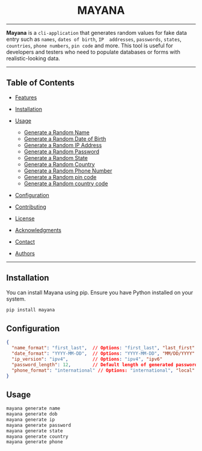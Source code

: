 <h1 align="center"> MAYANA </h1>

---
**Mayana**  is a ```cli-application``` that generates random values for fake data entry such as ```names```, ```dates of birth```, ```IP 
addresses```, ```passwords```, ```states```, ```countries```, ```phone numbers```, ```pin code``` and more. This tool is 
useful 
for developers and testers who need to populate databases or forms with realistic-looking data.

---

## Table of Contents

- [Features](#features)
- [Installation](#installation)
- [Usage](#usage)

  - [Generate a Random Name](#generate-a-random-name)
  - [Generate a Random Date of Birth](#generate-a-random-date-of-birth)
  - [Generate a Random IP Address](#generate-a-random-ip-address)
  - [Generate a Random Password](#generate-a-random-password)
  - [Generate a Random State](#generate-a-random-state)
  - [Generate a Random Country](#generate-a-random-country)
  - [Generate a Random Phone Number](#generate-a-random-phone-number)
  - [Generate a Random pin code]()
  - [Generate a Random country code]()

- [Configuration](#configuration)
- [Contributing](#contributing)
- [License](#license)
- [Acknowledgments](#acknowledgments)
- [Contact](#contact)
- [Authors](#authors)
                     
---

## Installation

You can install Mayana using pip. Ensure you have Python installed on your system.

```sh
pip install mayana
```

## Configuration

```json
{
  "name_format": "first_last",  // Options: "first_last", "last_first"
  "date_format": "YYYY-MM-DD",  // Options: "YYYY-MM-DD", "MM/DD/YYYY"
  "ip_version": "ipv4",         // Options: "ipv4", "ipv6"
  "password_length": 12,        // Default length of generated passwords
  "phone_format": "international" // Options: "international", "local"
}
```

## Usage

```sh
mayana generate name
mayana generate dob
mayana generate ip
mayana generate password
mayana generate state
mayana generate country
mayana generate phone
```
